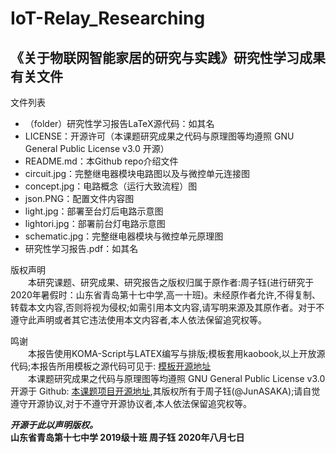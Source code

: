 # IoT-Relay_Researching
## 《关于物联网智能家居的研究与实践》研究性学习成果有关文件
文件列表  
* （folder）研究性学习报告LaTeX源代码：如其名
* LICENSE：开源许可（本课题研究成果之代码与原理图等均遵照 GNU General Public License v3.0 开源）
* README.md：本Github repo介绍文件
* circuit.jpg：完整继电器模块电路图以及与微控单元连接图
* concept.jpg：电路概念（运行大致流程）图
* json.PNG：配置文件内容图
* light.jpg：部署至台灯后电路示意图
* lightori.jpg：部署前台灯电路示意图
* schematic.jpg：完整继电器模块与微控单元原理图
* 研究性学习报告.pdf：如其名  
  
  

版权声明  
　　本研究课题、研究成果、研究报告之版权归属于原作者:周子钰(进行研究于2020年暑假时：山东省青岛第十七中学,高一十班)。未经原作者允许,不得复制、转载本文内容,否则将视为侵权;如需引用本文内容,请写明来源及其原作者。对于不遵守此声明或者其它违法使用本文内容者,本人依法保留追究权等。  
  
鸣谢    
　　本报告使用KOMA-Script与LATEX编写与排版;模板套用kaobook,以上开放源代码;本报告所用模板之源代码可见于:
[模板开源地址](https://github.com/fmarotta/kaobook)  
　　本课题研究成果之代码与原理图等均遵照 GNU General Public License v3.0 开源于 Github:
[本课题项目开源地址](https://github.com/JunASAKA/IoT-Relay_Researching/),其版权所有于周子钰(@JunASAKA);请自觉遵守开源协议,对于不遵守开源协议者,本人依法保留追究权等。
  
  
***开源于此以声明版权。***  
**山东省青岛第十七中学 2019级十班 周子钰**
**2020年八月七日**
